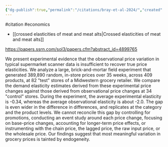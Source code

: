 ```yaml
---
{"dg-publish":true,"permalink":"/citations/bray-et-al-2024/","created":"2024-11-15T21:14:50.550+00:00","updated":"2025-09-28T23:39:19.307+01:00"}
---
```


#citation #economics 

- [[crossed elasticities of meat and meat alts\|Crossed elasticities of meat and meat alts]]

https://papers.ssrn.com/sol3/papers.cfm?abstract_id=4899765

We present experimental evidence that the observational price variation in typical supermarket scanner data is insufficient to recover true price elasticities. We analyze a large, brick-and-mortar field experiment that generated 389,890 random, in-store prices over 35 weeks, across 409 products, at 82 "test" stores of a Midwestern grocery retailer. We compare the demand elasticity estimates derived from these experimental price changes against those derived from observational price changes at 34 "control" stores. During the experiment, the average experimental elasticity is -0.34, whereas the average observational elasticity is about -2.0. The gap is even wider in the difference in differences, and replicates at the category and the product levels. We cannot reconcile this gap by controlling for promotions, conducting an event study around each price change, focusing on base-price changes, accounting for longer-term price effects, or instrumenting with the chain price, the lagged price, the raw input price, or the wholesale price. Our findings suggest that most meaningful variation in grocery prices is tainted by endogeneity.

